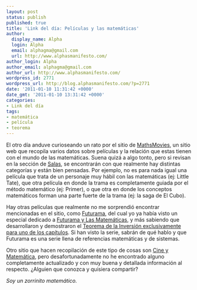 ```yaml
---
layout: post
status: publish
published: true
title: 'Link del día: Películas y las matemáticas'
author:
  display_name: Alpha
  login: Alpha
  email: alphagma@gmail.com
  url: http://www.alphasmanifesto.com/
author_login: Alpha
author_email: alphagma@gmail.com
author_url: http://www.alphasmanifesto.com/
wordpress_id: 2771
wordpress_url: http://blog.alphasmanifesto.com/?p=2771
date: '2011-01-10 11:31:42 +0000'
date_gmt: '2011-01-10 13:31:42 +0000'
categories:
- Link del día
tags:
- matemática
- película
- teorema
---
```


El otro día anduve curioseando un rato por el sitio de [MathsMovies](http://www.mathsmovies.com/), un sitio web que recopila varios datos sobre películas y la relación que estas tienen con el mundo de las matemáticas. Suena quizá a algo tonto, pero si revisan en la sección de [Salas](http://www.mathsmovies.com/salas/salas.htm), se encontrarán con que realmente hay distintas categorías y están bien pensadas. Por ejemplo, no es para nada igual una película que trata de un personaje muy hábil con las matemáticas (ej: Little Tate), que otra película en donde la trama es completamente guiada por el método matemático (ej: Primer), o que otra en donde los conceptos matemáticos forman una parte fuerte de la trama (ej: la saga de El Cubo).

Hay otras películas que realmente no me sorprendió encontrar mencionadas en el sitio, como [Futurama](http://www.mathsmovies.com/futurama/Sala17_Futurama.htm), del cual yo ya había visto un especial dedicado a [Futurama y Las Matemáticas](http://www.seriesyonkis.com/capitulo/futurama-extras/futurama-y-las-matematicas/49712/), y más sabiendo que desarrollaron y demostraron el [Teorema de la Inversión exclusivamente para uno de los capítulos](http://alt1040.com/2010/08/guionista-de-futurama-creo-y-comprobo-un-teorema-para-el-ultimo-episodio-de-la-serie). Si han visto la serie, sabrán de qué hablo y que Futurama es una serie llena de referencias matemáticas y de sistemas.

Otro sitio que hacen recopilación de este tipo de cosas son [Cine y Matemática](http://www.sectormatematica.cl/cine.htm), pero desafortunadamente no he encontrado alguno completamente actualizado y con muy buena y detallada información al respecto.  ¿Alguien que conozca y quisiera compartir?

_Soy un zorrinito matemático._
